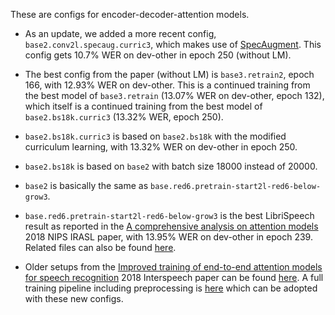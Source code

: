 These are configs for encoder-decoder-attention models.

* As an update, we added a more recent config, `base2.conv2l.specaug.curric3`,
  which makes use of [SpecAugment](https://arxiv.org/abs/1904.08779).
  This config gets 10.7% WER on dev-other in epoch 250 (without LM).

* The best config from the paper (without LM) is `base3.retrain2`, epoch 166,
  with 12.93% WER on dev-other.
  This is a continued training from the best model of `base3.retrain`
  (13.07% WER on dev-other, epoch 132),
  which itself is a continued training from the best model of `base2.bs18k.curric3`
  (13.32% WER, epoch 250).

* `base2.bs18k.curric3` is based on `base2.bs18k` with the modified curriculum learning,
  with 13.32% WER on dev-other in epoch 250.

* `base2.bs18k` is based on `base2` with batch size 18000 instead of 20000.

* `base2` is basically the same as `base.red6.pretrain-start2l-red6-below-grow3`.

* `base.red6.pretrain-start2l-red6-below-grow3` is the best LibriSpeech result as reported
  in the [A comprehensive analysis on attention models](https://www-i6.informatik.rwth-aachen.de/publications/download/1091/Zeyer-NIPS%20IRASL-2018.pdf) 2018 NIPS IRASL paper,
  with 13.95% WER on dev-other in epoch 239.
  Related files can also be found [here](https://github.com/rwth-i6/returnn-experiments/tree/master/2018-nips-irasl-paper/librispeech).
  
* Older setups from the [Improved training of end-to-end attention models for speech recognition](https://www-i6.informatik.rwth-aachen.de/publications/download/1068/Zeyer--2018.pdf) 2018 Interspeech paper
  can be found [here](https://github.com/rwth-i6/returnn-experiments/tree/master/2018-asr-attention/librispeech/attention).
  A full training pipeline including preprocessing is [here](https://github.com/rwth-i6/returnn-experiments/tree/master/2018-asr-attention/librispeech/full-setup-attention)
  which can be adopted with these new configs.
